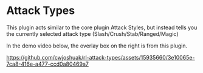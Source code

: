 # Attack Types

This plugin acts similar to the core plugin Attack Styles, but instead tells you the currently selected attack type (Slash/Crush/Stab/Ranged/Magic)

In the demo video below, the overlay box on the right is from this plugin.

https://github.com/cwjoshuak/rl-attack-types/assets/15935660/3e10065e-7ca8-416e-a477-ccd0a80469a7

